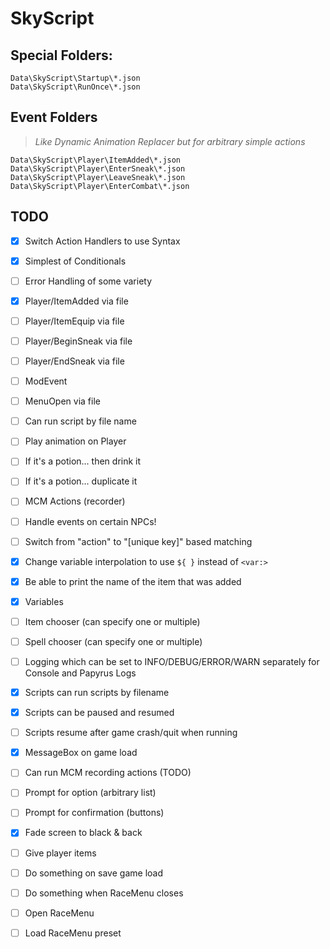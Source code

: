# SkyScript

## Special Folders:

```
Data\SkyScript\Startup\*.json
Data\SkyScript\RunOnce\*.json
```

## Event Folders

> _Like Dynamic Animation Replacer but for arbitrary simple actions_

```
Data\SkyScript\Player\ItemAdded\*.json
Data\SkyScript\Player\EnterSneak\*.json
Data\SkyScript\Player\LeaveSneak\*.json
Data\SkyScript\Player\EnterCombat\*.json
```

## TODO

- [x] Switch Action Handlers to use Syntax

- [x] Simplest of Conditionals
- [ ] Error Handling of some variety

- [x] Player/ItemAdded via file
- [ ] Player/ItemEquip via file
- [ ] Player/BeginSneak via file
- [ ] Player/EndSneak via file
- [ ] ModEvent
- [ ] MenuOpen via file

- [ ] Can run script by file name
- [ ] Play animation on Player
- [ ] If it's a potion... then drink it
- [ ] If it's a potion... duplicate it

- [ ] MCM Actions (recorder)

- [ ] Handle events on certain NPCs!

- [ ] Switch from "action" to "[unique key]" based matching
- [x] Change variable interpolation to use `${ }` instead of `<var:>`
- [x] Be able to print the name of the item that was added
- [x] Variables

- [ ] Item chooser (can specify one or multiple)
- [ ] Spell chooser (can specify one or multiple)
- [ ] Logging which can be set to INFO/DEBUG/ERROR/WARN separately for Console and Papyrus Logs
- [x] Scripts can run scripts by filename
- [x] Scripts can be paused and resumed
- [ ] Scripts resume after game crash/quit when running
- [x] MessageBox on game load
- [ ] Can run MCM recording actions (TODO)
- [ ] Prompt for option (arbitrary list)
- [ ] Prompt for confirmation (buttons)
- [x] Fade screen to black & back
- [ ] Give player items
- [ ] Do something on save game load
- [ ] Do something when RaceMenu closes
- [ ] Open RaceMenu
- [ ] Load RaceMenu preset
